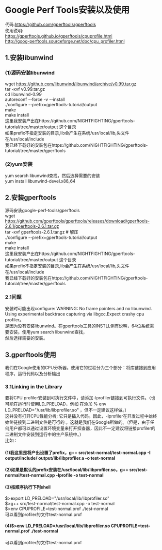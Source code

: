 # Google Perf Tools安装以及使用
代码:https://github.com/gperftools/gperftools  
使用说明:  
https://gperftools.github.io/gperftools/cpuprofile.html  
http://goog-perftools.sourceforge.net/doc/cpu_profiler.html  

## 1.安装libunwind
### (1)源码安装libunwind
wget https://github.com/libunwind/libunwind/archive/v0.99.tar.gz  
tar -xvf v0.99.tar.gz  
cd libunwind-0.99  
autoreconf --force -v --install  
./configure --prefix=gperftools-tutorial/output   
make   
make install  
这里我安装产出在https://github.com/NIGHTFIGHTING/gperftools-tutorial/tree/master/output 这个目录  
如果prefix不指定安装的目录,lib会产生在系统/usr/local/lib,头文件在/usr/local/include  
我已经下载好的安装包在https://github.com/NIGHTFIGHTING/gperftools-tutorial/tree/master/gperftools  
### (2)yum安装
yum search libunwind查找，然后选择需要的安装  
yum install libunwind-devel.x86_64  

## 2.安装gperftools
源码安装google-perf-tools/gperftools  
wget https://github.com/gperftools/gperftools/releases/download/gperftools-2.6.1/gperftools-2.6.1.tar.gz  
tar -xvf  gperftools-2.6.1.tar.gz # 解压  
./configure --prefix=gperftools-tutorial/output   
make   
make install  
这里我安装产出在https://github.com/NIGHTFIGHTING/gperftools-tutorial/tree/master/output 这个目录  
如果prefix不指定安装的目录,lib会产生在系统/usr/local/lib,头文件在/usr/local/include  
我已经下载好的安装包在https://github.com/NIGHTFIGHTING/gperftools-tutorial/tree/master/gperftools  
### 2.1问题
安装时可能出现configure: WARNING: No frame pointers and no libunwind. Using experimental backtrace capturing via libgcc.Expect crashy cpu profiler。  
是因为没有安装libunwind。在gperftools工具的INSTLL例有说明，64位系统需要安装。使用yum search libunwind查找，  
然后选择需要的安装。  


## 3.gperftools使用
我们在Google使用的CPU分析器。使用它的过程分为三个部分：将库链接到应用程序，运行代码以及分析输出  

### 3.1Linking in the Library  
要将CPU profiler安装到可执行文件中，请添加-lprofiler链接到可执行文件。（也可能在运行时使用LD_PRELOAD，例如 在添加 % env LD_PRELOAD="/usr/lib/libprofiler.so" <binary>，但不一定建议这样做。）  
这并没有打开CPU性能分析; 它只是插入代码。因此，-lprofiler在开发过程中始终始终链接到二进制文件是可行的 。这就是我们在Google所做的。（但是，由于任何用户都可以通过设置环境变量来打开探查器，因此不一定建议将链接profiler的二进制文件安装到运行中的生产系统中。）  
比如：  
#### (1)我这里是将产出设置了prefix，g++ src/test-normal/test-normal.cpp -I output/include/ output/lib/libprofiler.a -o test-normal   
#### (2)如果是默认的prefix安装在/usr/local/lib/libprofiler.so，g++ src/test-normal/test-normal.cpp -lprofile -o test-normal  
#### (3)按顺序执行下列shell  
   $>export LD_PRELOAD="/usr/local/lib/libprofiler.so"  
   $>g++ src/test-normal/test-normal.cpp -o test-normal  
   $>env CPUPROFILE=test-normal.prof ./test-normal  
   可以看到profiler的文件test-normal.prof  
#### (4)$>env  LD_PRELOAD=/usr/local/lib/libprofiler.so CPUPROFILE=test-normal.prof ./test-normal  
   可以看到profiler的文件test-normal.prof  


